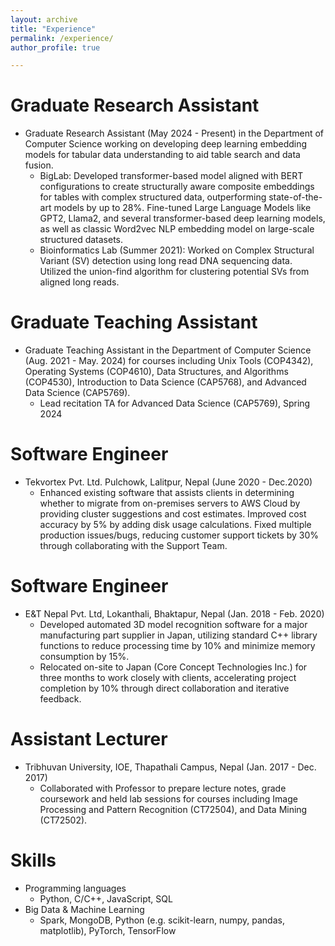 ```yaml
---
layout: archive
title: "Experience"
permalink: /experience/
author_profile: true

---
```




Graduate Research Assistant
======
*  Graduate Research Assistant (May 2024 - Present) in the Department of Computer Science working on developing deep learning embedding models for tabular data understanding to aid table search and data 
fusion.
   * BigLab: Developed transformer-based model aligned with BERT configurations to create structurally aware composite embeddings for tables with complex structured data, outperforming state-of-the-art models by up to 28%. Fine-tuned Large Language Models like GPT2, Llama2, and several transformer-based deep learning models, as well as classic Word2vec NLP embedding model on large-scale structured datasets.
   * Bioinformatics Lab (Summer 2021): Worked on Complex Structural Variant (SV) detection using long read DNA sequencing data. Utilized the union-find 
algorithm for clustering potential SVs from aligned long reads. 

Graduate Teaching Assistant
======
* Graduate Teaching Assistant in the Department of Computer Science (Aug. 2021 - May. 2024) for courses including Unix Tools (COP4342), Operating Systems (COP4610), Data Structures, and Algorithms 
(COP4530), Introduction to Data Science (CAP5768), and Advanced Data Science (CAP5769). 
  * Lead recitation TA for Advanced Data Science (CAP5769), Spring 2024

Software Engineer
======
* Tekvortex Pvt. Ltd. Pulchowk, Lalitpur, Nepal (June 2020 - Dec.2020)
  * Enhanced existing software that assists clients in determining whether to migrate from on-premises servers to AWS Cloud by providing cluster suggestions and cost estimates. Improved cost accuracy by 5% by adding disk usage calculations. Fixed multiple production issues/bugs, reducing customer support tickets by 30% through collaborating with the Support Team.

Software Engineer
======
* E&T Nepal Pvt. Ltd, Lokanthali, Bhaktapur, Nepal (Jan. 2018 - Feb. 2020)
  * Developed automated 3D model recognition software for a major manufacturing part supplier in Japan, utilizing standard C++ library functions to reduce processing time by 10% and minimize memory consumption by 15%.
  * Relocated on-site to Japan (Core Concept Technologies Inc.) for three months to work closely with clients, accelerating project completion by 10% through direct collaboration and iterative feedback.

Assistant Lecturer
======
* Tribhuvan University, IOE, Thapathali Campus, Nepal (Jan. 2017 - Dec. 2017)
  * Collaborated with Professor to prepare lecture notes, grade coursework and held lab sessions for courses including Image Processing and Pattern 
Recognition (CT72504), and Data Mining (CT72502). 

Skills
======
* Programming languages
   * Python, C/C++, JavaScript, SQL
* Big Data & Machine Learning 
  * Spark, MongoDB, Python (e.g. scikit-learn, numpy, pandas, matplotlib), PyTorch, TensorFlow


